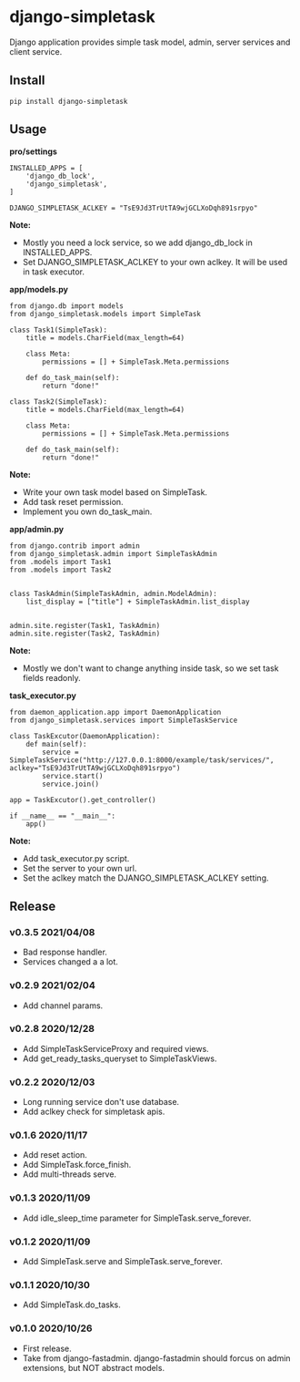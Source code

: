 # django-simpletask

Django application provides simple task model, admin, server services and client service.


## Install

```
pip install django-simpletask
```

## Usage

**pro/settings**

```
INSTALLED_APPS = [
    'django_db_lock',
    'django_simpletask',
]

DJANGO_SIMPLETASK_ACLKEY = "TsE9Jd3TrUtTA9wjGCLXoDqh891srpyo"

```

**Note:**

- Mostly you need a lock service, so we add django_db_lock in INSTALLED_APPS.
- Set DJANGO_SIMPLETASK_ACLKEY to your own aclkey. It will be used in task executor.

**app/models.py**

```
from django.db import models
from django_simpletask.models import SimpleTask

class Task1(SimpleTask):
    title = models.CharField(max_length=64)

    class Meta:
        permissions = [] + SimpleTask.Meta.permissions

    def do_task_main(self):
        return "done!"

class Task2(SimpleTask):
    title = models.CharField(max_length=64)

    class Meta:
        permissions = [] + SimpleTask.Meta.permissions

    def do_task_main(self):
        return "done!"
```


**Note:**

- Write your own task model based on SimpleTask.
- Add task reset permission.
- Implement you own do_task_main.

**app/admin.py**

```
from django.contrib import admin
from django_simpletask.admin import SimpleTaskAdmin
from .models import Task1
from .models import Task2


class TaskAdmin(SimpleTaskAdmin, admin.ModelAdmin):
    list_display = ["title"] + SimpleTaskAdmin.list_display


admin.site.register(Task1, TaskAdmin)
admin.site.register(Task2, TaskAdmin)

```

**Note:**

- Mostly we don't want to change anything inside task, so we set task fields readonly.

**task_executor.py**

```
from daemon_application.app import DaemonApplication
from django_simpletask.services import SimpleTaskService

class TaskExcutor(DaemonApplication):
    def main(self):
        service = SimpleTaskService("http://127.0.0.1:8000/example/task/services/", aclkey="TsE9Jd3TrUtTA9wjGCLXoDqh891srpyo")
        service.start()
        service.join()

app = TaskExcutor().get_controller()

if __name__ == "__main__":
    app()

```

**Note:**

- Add task_executor.py script.
- Set the server to your own url.
- Set the aclkey match the DJANGO_SIMPLETASK_ACLKEY setting.

## Release

### v0.3.5 2021/04/08

- Bad response handler.
- Services changed a a lot.


### v0.2.9 2021/02/04

- Add channel params.

### v0.2.8 2020/12/28

- Add SimpleTaskServiceProxy and required views.
- Add get_ready_tasks_queryset to SimpleTaskViews.

### v0.2.2 2020/12/03

- Long running service don't use database.
- Add aclkey check for simpletask apis.

### v0.1.6 2020/11/17

- Add reset action.
- Add SimpleTask.force_finish.
- Add multi-threads serve.

### v0.1.3 2020/11/09

- Add idle_sleep_time parameter for SimpleTask.serve_forever.

### v0.1.2 2020/11/09

- Add SimpleTask.serve and SimpleTask.serve_forever.

### v0.1.1 2020/10/30

- Add SimpleTask.do_tasks.

### v0.1.0 2020/10/26

- First release.
- Take from django-fastadmin. django-fastadmin should forcus on admin extensions, but NOT abstract models.

